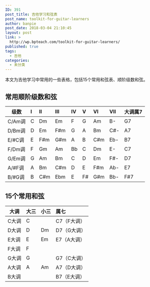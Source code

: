 ```yaml
---
ID: 391
post_title: 吉他学习和弦表
post_name: toolkit-for-guitar-learners
author: banpie
post_date: 2018-03-04 21:10:45
layout: post
link: >
  http://wp.bpteach.com/toolkit-for-guitar-learners/
published: true
tags:
  - 吉他
categories:
  - 未分类
---
```

本文为吉他学习中常用的一些表格，包括15个常用和弦表、顺阶级数和弦。

## 常用顺阶级数和弦

| 级数 | I | II | III | IV | V | VI | VII | 大调属7 | 
| -----|:------|:-------|:-------|:------|:------|:------|:--------|:------|
| C/Am调 | C | Dm | Em | F | G | Am | B- | G7 | 
| D/Bm调 | D | Em | F#m | G | A | Bm | C#- | A7 |  
| E/#C调 | E |F#m |G#m | A |B | C#m |Eb- | B7 | 
| F/Dm调 | F | Gm | Am | Bb | C | Dm | E- | C7 |
| G/Em调 | G | Am | Bm | C | D | Em | F#- |D7 | 
| A/#F调 | A | Bm| C#m | D | E | F#m | Ab- | E7|  
| B/#G调 | B | C#m | Ebm | E |F# | G#m | Bb- | F#7 |  


## 15个常用和弦

| 大调 | 大三 | 小三 | 属七 |  
| -------- |:--------|:--------|:-------|
| C大调 | C | | C7（F大调） | 
| D大调 | D | Dm | D7（G大调） | 
| E大调 | E | Em | E7（A大调） | 
| F大调| F |  |  | 
| G大调 | G |  | G7（C大调） | 
| A大调 | A | Am | A7（D大调）| 
| B大调|  |  | B7（E大调）|